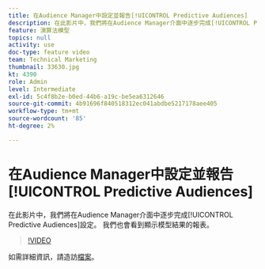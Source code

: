```yaml
---
title: 在Audience Manager中設定並報告[!UICONTROL Predictive Audiences]
description: 在此影片中，我們將在Audience Manager介面中逐步完成[!UICONTROL Predictive Audiences]設定。 我們也會看到顯示模型結果的報表。
feature: 演算法模型
topics: null
activity: use
doc-type: feature video
team: Technical Marketing
thumbnail: 33630.jpg
kt: 4390
role: Admin
level: Intermediate
exl-id: 5c4f8b2e-b0ed-44b6-a19c-be5ea6312646
source-git-commit: 4b91696f840518312ec041abdbe5217178aee405
workflow-type: tm+mt
source-wordcount: '85'
ht-degree: 2%

---
```


# 在Audience Manager中設定並報告[!UICONTROL Predictive Audiences]

在此影片中，我們將在Audience Manager介面中逐步完成[!UICONTROL Predictive Audiences]設定。 我們也會看到顯示模型結果的報表。

>[!VIDEO](https://video.tv.adobe.com/v/33630/?quality=12)

如需詳細資訊，請造訪[檔案](https://docs.adobe.com/content/help/en/audience-manager/user-guide/features/algorithmic-models/predictive-audiences/predictive-audiences.html)。
